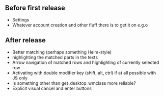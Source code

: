 ## Before first release

* Settings
* Whatever account creation and other fluff there is to get it on e.g.o

## After release

* Better matching (perhaps something Helm-style)
* highlighting the matched parts in the texts
* Arrow navigation of matched rows and highlighting of currently selected row
* Activating with double modifier key (shift, alt, ctrl) if at all possible with JS only
* Is something other than get_desktop_wmclass more reliable?
* Explicit visual cancel and enter buttons
